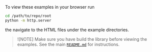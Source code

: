 To view these examples in your browser run 

```bash
cd /path/to/repo/root
python -m http.server
```

the navigate to the HTML files under the example directories.

> ![NOTE]
> Make sure you have build the library before viewing the examples.
> See the main [`README.md`](../README.md) for instructions.
